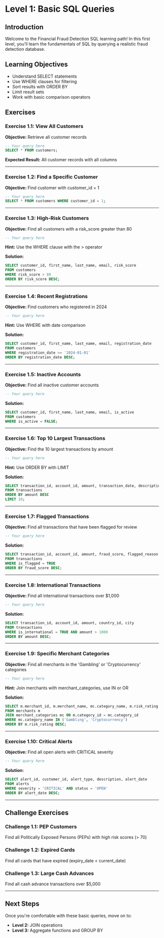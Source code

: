 # Level 1: Basic SQL Queries

## Introduction
Welcome to the Financial Fraud Detection SQL learning path! In this first level, you'll learn the fundamentals of SQL by querying a realistic fraud detection database.

## Learning Objectives
- Understand SELECT statements
- Use WHERE clauses for filtering
- Sort results with ORDER BY
- Limit result sets
- Work with basic comparison operators

## Exercises

### Exercise 1.1: View All Customers
**Objective:** Retrieve all customer records

```sql
-- Your query here
SELECT * FROM customers;
```

**Expected Result:** All customer records with all columns

---

### Exercise 1.2: Find a Specific Customer
**Objective:** Find customer with customer_id = 1

```sql
-- Your query here
SELECT * FROM customers WHERE customer_id = 1;
```

---

### Exercise 1.3: High-Risk Customers
**Objective:** Find all customers with a risk_score greater than 80

```sql
-- Your query here

```

**Hint:** Use the WHERE clause with the > operator

**Solution:**
```sql
SELECT customer_id, first_name, last_name, email, risk_score
FROM customers
WHERE risk_score > 80
ORDER BY risk_score DESC;
```

---

### Exercise 1.4: Recent Registrations
**Objective:** Find customers who registered in 2024

```sql
-- Your query here

```

**Hint:** Use WHERE with date comparison

**Solution:**
```sql
SELECT customer_id, first_name, last_name, email, registration_date
FROM customers
WHERE registration_date >= '2024-01-01'
ORDER BY registration_date DESC;
```

---

### Exercise 1.5: Inactive Accounts
**Objective:** Find all inactive customer accounts

```sql
-- Your query here

```

**Solution:**
```sql
SELECT customer_id, first_name, last_name, email, is_active
FROM customers
WHERE is_active = FALSE;
```

---

### Exercise 1.6: Top 10 Largest Transactions
**Objective:** Find the 10 largest transactions by amount

```sql
-- Your query here

```

**Hint:** Use ORDER BY with LIMIT

**Solution:**
```sql
SELECT transaction_id, account_id, amount, transaction_date, description
FROM transactions
ORDER BY amount DESC
LIMIT 10;
```

---

### Exercise 1.7: Flagged Transactions
**Objective:** Find all transactions that have been flagged for review

```sql
-- Your query here

```

**Solution:**
```sql
SELECT transaction_id, account_id, amount, fraud_score, flagged_reason
FROM transactions
WHERE is_flagged = TRUE
ORDER BY fraud_score DESC;
```

---

### Exercise 1.8: International Transactions
**Objective:** Find all international transactions over $1,000

```sql
-- Your query here

```

**Solution:**
```sql
SELECT transaction_id, account_id, amount, country_id, city
FROM transactions
WHERE is_international = TRUE AND amount > 1000
ORDER BY amount DESC;
```

---

### Exercise 1.9: Specific Merchant Categories
**Objective:** Find all merchants in the 'Gambling' or 'Cryptocurrency' categories

```sql
-- Your query here

```

**Hint:** Join merchants with merchant_categories, use IN or OR

**Solution:**
```sql
SELECT m.merchant_id, m.merchant_name, mc.category_name, m.risk_rating
FROM merchants m
JOIN merchant_categories mc ON m.category_id = mc.category_id
WHERE mc.category_name IN ('Gambling', 'Cryptocurrency')
ORDER BY m.risk_rating DESC;
```

---

### Exercise 1.10: Critical Alerts
**Objective:** Find all open alerts with CRITICAL severity

```sql
-- Your query here

```

**Solution:**
```sql
SELECT alert_id, customer_id, alert_type, description, alert_date
FROM alerts
WHERE severity = 'CRITICAL' AND status = 'OPEN'
ORDER BY alert_date DESC;
```

---

## Challenge Exercises

### Challenge 1.1: PEP Customers
Find all Politically Exposed Persons (PEPs) with high risk scores (> 70)

### Challenge 1.2: Expired Cards
Find all cards that have expired (expiry_date < current_date)

### Challenge 1.3: Large Cash Advances
Find all cash advance transactions over $5,000

---

## Next Steps
Once you're comfortable with these basic queries, move on to:
- **Level 2:** JOIN operations
- **Level 3:** Aggregate functions and GROUP BY

